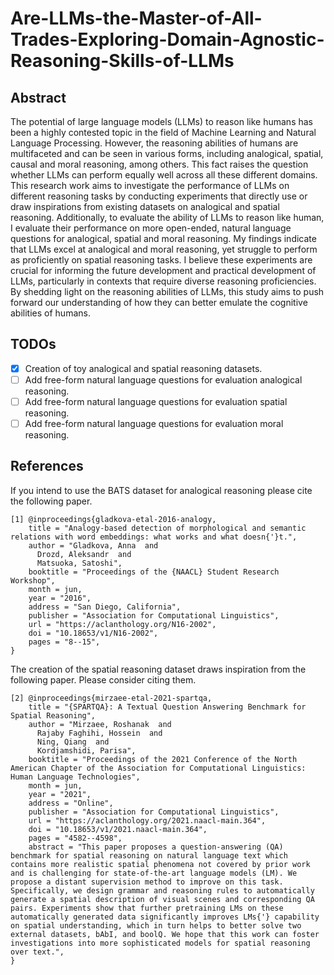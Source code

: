 # Are-LLMs-the-Master-of-All-Trades-Exploring-Domain-Agnostic-Reasoning-Skills-of-LLMs

## Abstract
The potential of large language models (LLMs) to reason like humans has been a highly contested topic in the field of Machine Learning and Natural Language Processing. However, the reasoning abilities of humans are multifaceted and can be seen in various forms, including analogical, spatial, causal and moral reasoning, among others. This fact raises the question whether LLMs can perform equally well across all these different domains. This research work aims to investigate the performance of LLMs on different reasoning tasks by conducting experiments that directly use or draw inspirations from existing datasets on analogical and spatial reasoning. Additionally, to evaluate the ability of LLMs to reason like human, I evaluate their performance on more open-ended, natural language questions for analogical, spatial and moral reasoning. My findings indicate that LLMs excel at analogical and moral reasoning, yet struggle to perform as proficiently on spatial reasoning tasks. I believe these experiments are crucial for informing the future development and practical development of LLMs, particularly in contexts that require diverse reasoning proficiencies. By shedding light on the reasoning abilities of LLMs, this study aims to push forward our understanding of how they can better emulate the cognitive abilities of humans.

## TODOs

- [x] Creation of toy analogical and spatial reasoning datasets.
- [ ] Add free-form natural language questions for evaluation analogical reasoning.
- [ ] Add free-form natural language questions for evaluation spatial reasoning.
- [ ] Add free-form natural language questions for evaluation moral reasoning.

## References

If you intend to use the BATS dataset for analogical reasoning please cite the following paper.

```
[1] @inproceedings{gladkova-etal-2016-analogy,
    title = "Analogy-based detection of morphological and semantic relations with word embeddings: what works and what doesn{'}t.",
    author = "Gladkova, Anna  and
      Drozd, Aleksandr  and
      Matsuoka, Satoshi",
    booktitle = "Proceedings of the {NAACL} Student Research Workshop",
    month = jun,
    year = "2016",
    address = "San Diego, California",
    publisher = "Association for Computational Linguistics",
    url = "https://aclanthology.org/N16-2002",
    doi = "10.18653/v1/N16-2002",
    pages = "8--15",
}
```

The creation of the spatial reasoning dataset draws inspiration from the following paper. Please consider citing them.
```
[2] @inproceedings{mirzaee-etal-2021-spartqa,
    title = "{SPARTQA}: A Textual Question Answering Benchmark for Spatial Reasoning",
    author = "Mirzaee, Roshanak  and
      Rajaby Faghihi, Hossein  and
      Ning, Qiang  and
      Kordjamshidi, Parisa",
    booktitle = "Proceedings of the 2021 Conference of the North American Chapter of the Association for Computational Linguistics: Human Language Technologies",
    month = jun,
    year = "2021",
    address = "Online",
    publisher = "Association for Computational Linguistics",
    url = "https://aclanthology.org/2021.naacl-main.364",
    doi = "10.18653/v1/2021.naacl-main.364",
    pages = "4582--4598",
    abstract = "This paper proposes a question-answering (QA) benchmark for spatial reasoning on natural language text which contains more realistic spatial phenomena not covered by prior work and is challenging for state-of-the-art language models (LM). We propose a distant supervision method to improve on this task. Specifically, we design grammar and reasoning rules to automatically generate a spatial description of visual scenes and corresponding QA pairs. Experiments show that further pretraining LMs on these automatically generated data significantly improves LMs{'} capability on spatial understanding, which in turn helps to better solve two external datasets, bAbI, and boolQ. We hope that this work can foster investigations into more sophisticated models for spatial reasoning over text.",
}
```
